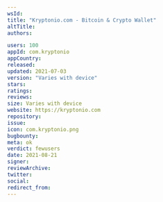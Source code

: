 ```yaml
---
wsId: 
title: "Kryptonio.com - Bitcoin & Crypto Wallet"
altTitle: 
authors:

users: 100
appId: com.kryptonio
appCountry: 
released: 
updated: 2021-07-03
version: "Varies with device"
stars: 
ratings: 
reviews: 
size: Varies with device
website: https://kryptonio.com
repository: 
issue: 
icon: com.kryptonio.png
bugbounty: 
meta: ok
verdict: fewusers
date: 2021-08-21
signer: 
reviewArchive:
twitter: 
social:
redirect_from:
---
```


